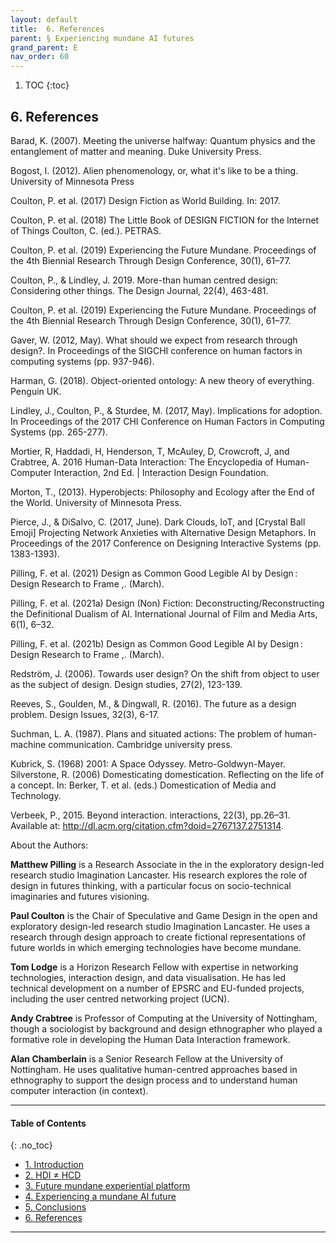 ```yaml
---
layout: default
title:  6. References 
parent: § Experiencing mundane AI futures
grand_parent: E
nav_order: 60 
---
```

<style>
.dont-break-out {
  /* These are technically the same, but use both */
  overflow-wrap: break-word;
  word-wrap: break-word;

     -ms-word-break: break-all;
  /* This is the dangerous one in WebKit, as it breaks things wherever */
  word-break: break-all;
  /* Instead use this non-standard one: */
  word-break: break-word;
}

.youtube-container {
    position: relative;
    width: 100%;
    height: 0;
    padding-bottom: 56.25%;
}
.youtube-video {
    position: absolute;
    top: 0;
    left: 0;
    width: 100%;
    height: 100%;
}

</style>

<div class="dont-break-out" markdown="1">

1. TOC
{:toc}

## 6. References
Barad, K. (2007). Meeting the universe halfway: Quantum physics and the entanglement of matter and meaning. Duke University Press. 

Bogost, I. (2012). Alien phenomenology, or, what it's like to be a thing. University of Minnesota Press

Coulton, P. et al. (2017) Design Fiction as World Building. In: 2017. 

Coulton, P. et al. (2018) The Little Book of DESIGN FICTION for the Internet of Things Coulton, C. (ed.). PETRAS.

Coulton, P. et al. (2019) Experiencing the Future Mundane. Proceedings of the 4th Biennial Research Through Design Conference, 30(1), 61–77. 

Coulton, P., & Lindley, J. 2019. More-than human centred design: Considering other things. The Design Journal, 22(4), 463-481. 

Coulton, P. et al. (2019) Experiencing the Future Mundane. Proceedings of the 4th Biennial Research Through Design Conference, 30(1), 61–77. 

Gaver, W. (2012, May). What should we expect from research through design?. In Proceedings of the SIGCHI conference on human factors in computing systems (pp. 937-946). 

Harman, G. (2018). Object-oriented ontology: A new theory of everything. Penguin UK. 

Lindley, J., Coulton, P., & Sturdee, M. (2017, May). Implications for adoption. In Proceedings of the 2017 CHI Conference on Human Factors in Computing Systems (pp. 265-277).

Mortier, R, Haddadi, H, Henderson, T, McAuley, D, Crowcroft, J, and Crabtree, A. 2016 Human-Data Interaction: The Encyclopedia of Human-Computer Interaction, 2nd Ed. | Interaction Design Foundation. 

Morton, T., (2013). Hyperobjects: Philosophy and Ecology after the End of the World. University of Minnesota Press. 

Pierce, J., & DiSalvo, C. (2017, June). Dark Clouds, IoT, and [Crystal Ball Emoji] Projecting Network Anxieties with Alternative Design Metaphors. In Proceedings of the 2017 Conference on Designing Interactive Systems (pp. 1383-1393).

Pilling, F. et al. (2021) Design as Common Good Legible AI by Design : Design Research to Frame ,. (March).

Pilling, F. et al. (2021a) Design (Non) Fiction: Deconstructing/Reconstructing the Definitional Dualism of AI. International Journal of Film and Media Arts, 6(1), 6–32. 

Pilling, F. et al. (2021b) Design as Common Good Legible AI by Design : Design Research to Frame ,. (March).

Redström, J. (2006). Towards user design? On the shift from object to user as the subject of design. Design studies, 27(2), 123-139. 

Reeves, S., Goulden, M., & Dingwall, R. (2016). The future as a design problem. Design Issues, 32(3), 6-17. 

Suchman, L. A. (1987). Plans and situated actions: The problem of human-machine communication. Cambridge university press. 

Kubrick, S. (1968) 2001: A Space Odyssey. Metro-Goldwyn-Mayer. Silverstone, R. (2006) Domesticating domestication. Reflecting on the life of a concept. In: Berker, T. et al. (eds.) Domestication of Media and Technology.

Verbeek, P., 2015. Beyond interaction. interactions, 22(3), pp.26–31. Available at: http://dl.acm.org/citation.cfm?doid=2767137.2751314.

About the Authors:

**Matthew Pilling** is a Research Associate in the in the exploratory design-led research studio Imagination Lancaster. His research explores the role of design in futures thinking, with a particular focus on socio-technical imaginaries and futures visioning.

**Paul Coulton** is the Chair of Speculative and Game Design in the open and exploratory design-led research studio Imagination Lancaster. He uses a research through design approach to create fictional representations of future worlds in which emerging technologies have become mundane.

**Tom Lodge** is a Horizon Research Fellow with expertise in networking technologies, interaction design, and data visualisation. He has led technical development on a number of EPSRC and EU-funded projects, including the user centred networking project (UCN).

**Andy Crabtree** is Professor of Computing at the University of Nottingham, though a sociologist by background and design ethnographer who played a formative role in developing the Human Data Interaction framework.

**Alan Chamberlain** is a Senior Research Fellow at the University of Nottingham. He uses qualitative human-centred approaches based in ethnography to support the design process and to understand human computer interaction (in context).

***

#### Table of Contents
{: .no_toc}

<ul><li> <a href="/docs/E/Experiencing-mundane-AI-futures-1/">
1. Introduction</a></li><li> <a href="/docs/E/Experiencing-mundane-AI-futures-2/">
2. HDI ≠ HCD</a></li><li> <a href="/docs/E/Experiencing-mundane-AI-futures-3/">
3. Future mundane experiential platform</a></li><li> <a href="/docs/E/Experiencing-mundane-AI-futures-4/">
4. Experiencing a mundane AI future</a></li><li> <a href="/docs/E/Experiencing-mundane-AI-futures-5/">
5. Conclusions</a></li><li> <a href="/docs/E/Experiencing-mundane-AI-futures-6/">
6. References</a></li></ul>

***

</div>
